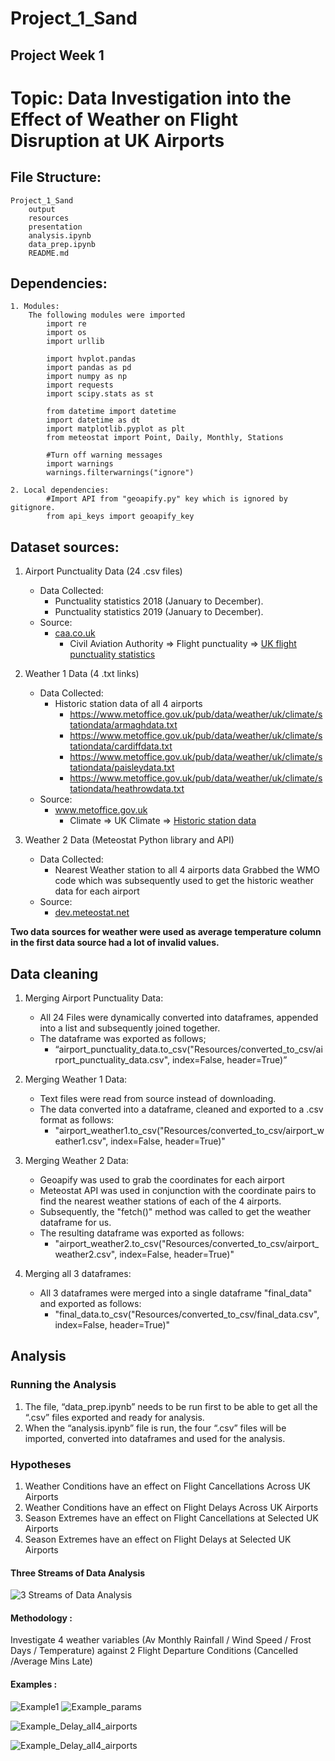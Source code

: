 # Project_1_Sand

## Project Week 1 


# Topic: Data Investigation into the Effect of Weather on Flight Disruption at UK Airports


## File Structure:
    Project_1_Sand
        output
        resources
        presentation
        analysis.ipynb
        data_prep.ipynb
        README.md

## Dependencies:
    1. Modules:
        The following modules were imported
            import re
            import os
            import urllib
    
            import hvplot.pandas
            import pandas as pd
            import numpy as np
            import requests
            import scipy.stats as st
    
            from datetime import datetime
            import datetime as dt
            import matplotlib.pyplot as plt
            from meteostat import Point, Daily, Monthly, Stations
    
            #Turn off warning messages
            import warnings
            warnings.filterwarnings("ignore")

    2. Local dependencies:
            #Import API from "geoapify.py" key which is ignored by gitignore.
            from api_keys import geoapify_key

## Dataset sources:
1. Airport Punctuality Data (24 .csv files)
    * Data Collected:
        * Punctuality statistics 2018 (January to December).
        * Punctuality statistics 2019 (January to December).
    * Source:
        * [caa.co.uk](https://www.caa.co.uk/)
            * Civil Aviation Authority => Flight punctuality => [UK flight punctuality statistics](https://www.caa.co.uk/data-and-analysis/uk-aviation-market/flight-punctuality/uk-flight-punctuality-statistics/)

2. Weather 1 Data (4 .txt links)
    * Data Collected:
        * Historic station data of all 4 airports
            * https://www.metoffice.gov.uk/pub/data/weather/uk/climate/stationdata/armaghdata.txt
            * https://www.metoffice.gov.uk/pub/data/weather/uk/climate/stationdata/cardiffdata.txt
            * https://www.metoffice.gov.uk/pub/data/weather/uk/climate/stationdata/paisleydata.txt
            * https://www.metoffice.gov.uk/pub/data/weather/uk/climate/stationdata/heathrowdata.txt
    * Source:
        * www.metoffice.gov.uk
            * Climate => UK Climate => [Historic station data](https://www.metoffice.gov.uk/research/climate/maps-and-data/historic-station-data)

3. Weather 2 Data (Meteostat Python library and API)
    * Data Collected:
        * Nearest Weather station to all 4 airports data
        Grabbed the WMO code which was subsequently used to get the historic weather data for each airport
    * Source:
        * [dev.meteostat.net](https://dev.meteostat.net/)

**Two data sources for weather were used as average temperature column in the first data source had a lot of invalid values.**

## Data cleaning
1. Merging Airport Punctuality Data:
    * All 24 Files were dynamically converted into dataframes, appended into a list and subsequently joined together.
    * The dataframe was exported as follows; 
        * “airport_punctuality_data.to_csv("Resources/converted_to_csv/airport_punctuality_data.csv", index=False, header=True)”

2. Merging Weather 1 Data:
    * Text files were read from source instead of downloading.
    * The data converted into a dataframe, cleaned and exported to a .csv format as follows:
        * "airport_weather1.to_csv("Resources/converted_to_csv/airport_weather1.csv", index=False, header=True)"

3. Merging Weather 2 Data:
    * Geoapify was used to grab the coordinates for each airport
    * Meteostat API was used in conjunction with the coordinate pairs to find the nearest weather stations of each of the 4 airports.
    * Subsequently, the "fetch()" method was called to get the weather dataframe for us.
    * The resulting dataframe was exported as follows:
        * "airport_weather2.to_csv("Resources/converted_to_csv/airport_weather2.csv", index=False, header=True)"

4. Merging all 3 dataframes:
    * All 3 dataframes were merged into a single dataframe "final_data" and exported as follows:
        * "final_data.to_csv("Resources/converted_to_csv/final_data.csv", index=False, header=True)"


## Analysis

### Running the Analysis
1. The file, “data_prep.ipynb” needs to be run first to be able to get all the “.csv” files exported and ready for analysis.
2. When the “analysis.ipynb” file is run, the four “.csv” files will be imported, converted into dataframes and used for the analysis.

### Hypotheses
1. Weather Conditions have an effect on Flight Cancellations Across UK Airports
2. Weather Conditions have an effect on Flight Delays Across UK Airports
3. Season Extremes have an effect on Flight Cancellations at Selected UK Airports
4. Season Extremes have an effect on Flight Delays at Selected UK Airports

#### Three Streams of Data Analysis
![3 Streams of Data Analysis](images/_3_streams_of_data_analysis.png)

#### Methodology : 
Investigate 4 weather variables
(Av Monthly Rainfall / Wind Speed / Frost Days / Temperature) against  2 Flight Departure Conditions (Cancelled /Average Mins Late)

#### Examples : 
![Example1](output/cancldvrain.png)
![Example_params](images/cancldvrain_parameters.png)

![Example_Delay_all4_airports](output/del4in1.png)

![Example_Delay_all4_airports](output/mapplot_delays.png)






